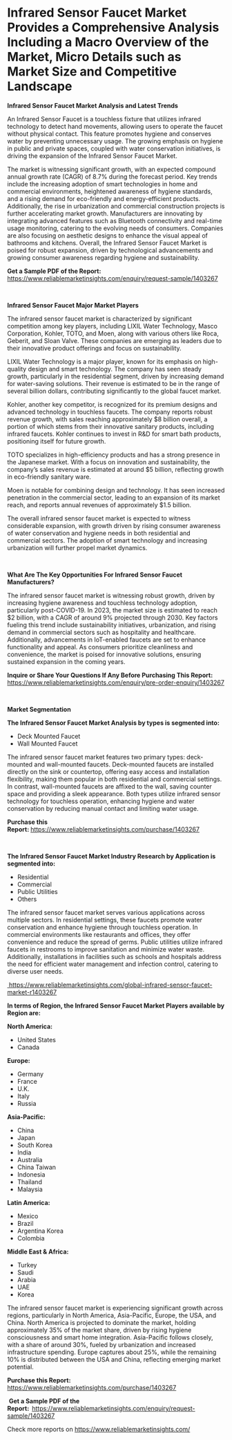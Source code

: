 <p><h1>Infrared Sensor Faucet Market Provides a Comprehensive Analysis Including a Macro Overview of the Market, Micro Details such as Market Size and Competitive Landscape</h1></p><p><strong>Infrared Sensor Faucet Market Analysis and Latest Trends</strong></p>
<p><p>An Infrared Sensor Faucet is a touchless fixture that utilizes infrared technology to detect hand movements, allowing users to operate the faucet without physical contact. This feature promotes hygiene and conserves water by preventing unnecessary usage. The growing emphasis on hygiene in public and private spaces, coupled with water conservation initiatives, is driving the expansion of the Infrared Sensor Faucet Market.</p><p>The market is witnessing significant growth, with an expected compound annual growth rate (CAGR) of 8.7% during the forecast period. Key trends include the increasing adoption of smart technologies in home and commercial environments, heightened awareness of hygiene standards, and a rising demand for eco-friendly and energy-efficient products. Additionally, the rise in urbanization and commercial construction projects is further accelerating market growth. Manufacturers are innovating by integrating advanced features such as Bluetooth connectivity and real-time usage monitoring, catering to the evolving needs of consumers. Companies are also focusing on aesthetic designs to enhance the visual appeal of bathrooms and kitchens. Overall, the Infrared Sensor Faucet Market is poised for robust expansion, driven by technological advancements and growing consumer awareness regarding hygiene and sustainability.</p></p>
<p><strong>Get a Sample PDF of the Report:&nbsp;</strong> <a href="https://www.reliablemarketinsights.com/enquiry/request-sample/1403267?utm_campaign=3274&utm_medium=2&utm_source=Github&utm_content=ia&utm_term=28032025&utm_id=infrared-sensor-faucet">https://www.reliablemarketinsights.com/enquiry/request-sample/1403267</a></p>
<p>&nbsp;</p>
<p><strong>Infrared Sensor Faucet Major Market Players</strong></p>
<p><p>The infrared sensor faucet market is characterized by significant competition among key players, including LIXIL Water Technology, Masco Corporation, Kohler, TOTO, and Moen, along with various others like Roca, Geberit, and Sloan Valve. These companies are emerging as leaders due to their innovative product offerings and focus on sustainability.</p><p>LIXIL Water Technology is a major player, known for its emphasis on high-quality design and smart technology. The company has seen steady growth, particularly in the residential segment, driven by increasing demand for water-saving solutions. Their revenue is estimated to be in the range of several billion dollars, contributing significantly to the global faucet market.</p><p>Kohler, another key competitor, is recognized for its premium designs and advanced technology in touchless faucets. The company reports robust revenue growth, with sales reaching approximately $8 billion overall, a portion of which stems from their innovative sanitary products, including infrared faucets. Kohler continues to invest in R&D for smart bath products, positioning itself for future growth.</p><p>TOTO specializes in high-efficiency products and has a strong presence in the Japanese market. With a focus on innovation and sustainability, the company’s sales revenue is estimated at around $5 billion, reflecting growth in eco-friendly sanitary ware.</p><p>Moen is notable for combining design and technology. It has seen increased penetration in the commercial sector, leading to an expansion of its market reach, and reports annual revenues of approximately $1.5 billion. </p><p>The overall infrared sensor faucet market is expected to witness considerable expansion, with growth driven by rising consumer awareness of water conservation and hygiene needs in both residential and commercial sectors. The adoption of smart technology and increasing urbanization will further propel market dynamics.</p></p>
<p>&nbsp;</p>
<p><strong>What Are The Key Opportunities For Infrared Sensor Faucet Manufacturers?</strong></p>
<p><p>The infrared sensor faucet market is witnessing robust growth, driven by increasing hygiene awareness and touchless technology adoption, particularly post-COVID-19. In 2023, the market size is estimated to reach $2 billion, with a CAGR of around 9% projected through 2030. Key factors fueling this trend include sustainability initiatives, urbanization, and rising demand in commercial sectors such as hospitality and healthcare. Additionally, advancements in IoT-enabled faucets are set to enhance functionality and appeal. As consumers prioritize cleanliness and convenience, the market is poised for innovative solutions, ensuring sustained expansion in the coming years.</p></p>
<p><strong>Inquire or Share Your Questions If Any Before Purchasing This Report:</strong> <a href="https://www.reliablemarketinsights.com/enquiry/pre-order-enquiry/1403267?utm_campaign=3274&utm_medium=2&utm_source=Github&utm_content=ia&utm_term=28032025&utm_id=infrared-sensor-faucet">https://www.reliablemarketinsights.com/enquiry/pre-order-enquiry/1403267</a></p>
<p>&nbsp;</p>
<p><strong>Market Segmentation</strong></p>
<p><strong>The Infrared Sensor Faucet Market Analysis by types is segmented into:</strong></p>
<p><ul><li>Deck Mounted Faucet</li><li>Wall Mounted Faucet</li></ul></p>
<p><p>The infrared sensor faucet market features two primary types: deck-mounted and wall-mounted faucets. Deck-mounted faucets are installed directly on the sink or countertop, offering easy access and installation flexibility, making them popular in both residential and commercial settings. In contrast, wall-mounted faucets are affixed to the wall, saving counter space and providing a sleek appearance. Both types utilize infrared sensor technology for touchless operation, enhancing hygiene and water conservation by reducing manual contact and limiting water usage.</p></p>
<p><strong>Purchase this Report:&nbsp;</strong><a href="https://www.reliablemarketinsights.com/purchase/1403267?utm_campaign=3274&utm_medium=2&utm_source=Github&utm_content=ia&utm_term=28032025&utm_id=infrared-sensor-faucet">https://www.reliablemarketinsights.com/purchase/1403267</a></p>
<p>&nbsp;</p>
<p><strong>The Infrared Sensor Faucet Market Industry Research by Application is segmented into:</strong></p>
<p><ul><li>Residential</li><li>Commercial</li><li>Public Utilities</li><li>Others</li></ul></p>
<p><p>The infrared sensor faucet market serves various applications across multiple sectors. In residential settings, these faucets promote water conservation and enhance hygiene through touchless operation. In commercial environments like restaurants and offices, they offer convenience and reduce the spread of germs. Public utilities utilize infrared faucets in restrooms to improve sanitation and minimize water waste. Additionally, installations in facilities such as schools and hospitals address the need for efficient water management and infection control, catering to diverse user needs.</p></p>
<p><a href="https://www.reliablemarketinsights.com/global-infrared-sensor-faucet-market-r1403267?utm_campaign=3274&utm_medium=2&utm_source=Github&utm_content=ia&utm_term=28032025&utm_id=infrared-sensor-faucet">&nbsp;https://www.reliablemarketinsights.com/global-infrared-sensor-faucet-market-r1403267</a></p>
<p><strong>In terms of Region, the Infrared Sensor Faucet Market Players available by Region are:</strong></p>
<p>
    <p> <strong> North America: </strong>
        <ul>
            <li>United States</li>
            <li>Canada</li>
        </ul>
        </p> 
    <p> <strong> Europe: </strong>
        <ul>
            <li>Germany</li>
            <li>France</li>
            <li>U.K.</li>
            <li>Italy</li>
            <li>Russia</li>
        </ul>
        </p> 
    <p> <strong> Asia-Pacific: </strong>
        <ul>
            <li>China</li>
            <li>Japan</li>
            <li>South Korea</li>
            <li>India</li>
            <li>Australia</li>
            <li>China Taiwan</li>
            <li>Indonesia</li>
            <li>Thailand</li>
            <li>Malaysia</li>
        </ul>
        </p> 
    <p> <strong> Latin America: </strong>
        <ul>
            <li>Mexico</li>
            <li>Brazil</li>
            <li>Argentina Korea</li>
            <li>Colombia</li>
        </ul>
        </p> 
    <p> <strong> Middle East & Africa: </strong>
        <ul>
            <li>Turkey</li>
            <li>Saudi</li>
            <li>Arabia</li>
            <li>UAE</li>
            <li>Korea</li>
        </ul>
    </p>
    </p>
<p><p>The infrared sensor faucet market is experiencing significant growth across regions, particularly in North America, Asia-Pacific, Europe, the USA, and China. North America is projected to dominate the market, holding approximately 35% of the market share, driven by rising hygiene consciousness and smart home integration. Asia-Pacific follows closely, with a share of around 30%, fueled by urbanization and increased infrastructure spending. Europe captures about 25%, while the remaining 10% is distributed between the USA and China, reflecting emerging market potential.</p></p>
<p><strong>Purchase this Report: </strong><a href="https://www.reliablemarketinsights.com/purchase/1403267?utm_campaign=3274&utm_medium=2&utm_source=Github&utm_content=ia&utm_term=28032025&utm_id=infrared-sensor-faucet">https://www.reliablemarketinsights.com/purchase/1403267</a></p>
<p>&nbsp;<strong>Get a Sample PDF of the Report:&nbsp;&nbsp;</strong><a href="https://www.reliablemarketinsights.com/enquiry/request-sample/1403267?utm_campaign=3274&utm_medium=2&utm_source=Github&utm_content=ia&utm_term=28032025&utm_id=infrared-sensor-faucet">https://www.reliablemarketinsights.com/enquiry/request-sample/1403267</a></p>
<p><strong></strong></p>
<p>Check more reports on <a href="https://www.reliablemarketinsights.com/?utm_campaign=3274&utm_medium=2&utm_source=Github&utm_content=ia&utm_term=28032025&utm_id=infrared-sensor-faucet">https://www.reliablemarketinsights.com/</a></p>